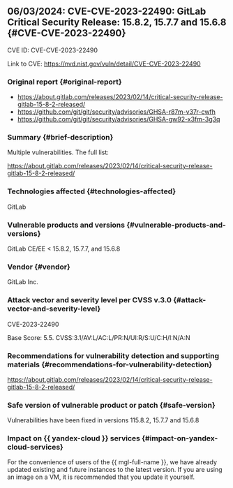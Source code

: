 ## 06/03/2024: CVE-CVE-2023-22490: GitLab Critical Security Release: 15.8.2, 15.7.7 and 15.6.8 {#CVE-CVE-2023-22490}

CVE ID: CVE-CVE-2023-22490

Link to CVE: <https://nvd.nist.gov/vuln/detail/CVE-CVE-2023-22490>

### Original report {#original-report}

* <https://about.gitlab.com/releases/2023/02/14/critical-security-release-gitlab-15-8-2-released/>
* <https://github.com/git/git/security/advisories/GHSA-r87m-v37r-cwfh>
* <https://github.com/git/git/security/advisories/GHSA-gw92-x3fm-3g3q>

### Summary {#brief-description}

Multiple vulnerabilities. The full list:

<https://about.gitlab.com/releases/2023/02/14/critical-security-release-gitlab-15-8-2-released/>

### Technologies affected {#technologies-affected}

GitLab

### Vulnerable products and versions {#vulnerable-products-and-versions}

GitLab CE/EE < 15.8.2, 15.7.7, and 15.6.8

### Vendor {#vendor}

GitLab Inc.

### Attack vector and severity level per CVSS v.3.0 {#attack-vector-and-severity-level}

CVE-2023-22490

Base Score: 5.5. CVSS:3.1/AV:L/AC:L/PR:N/UI:R/S:U/C:H/I:N/A:N

### Recommendations for vulnerability detection and supporting materials {#recommendations-for-vulnerability-detection}

<https://about.gitlab.com/releases/2023/02/14/critical-security-release-gitlab-15-8-2-released/>

### Safe version of vulnerable product or patch {#safe-version}

Vulnerabilities have been fixed in versions 115.8.2, 15.7.7 and 15.6.8

### Impact on {{ yandex-cloud }} services {#impact-on-yandex-cloud-services}

For the convenience of users of the  {{ mgl-full-name }}, we have already updated existing and future instances to the latest version. If you are using an image on a VM, it is recommended that you update it yourself.